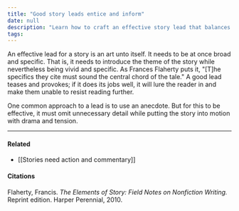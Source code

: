 ```yaml
---
title: "Good story leads entice and inform"
date: null
description: "Learn how to craft an effective story lead that balances broad themes with vivid specifics to engage readers and build tension, using anecdotes and strong storytelling techniques."
tags:
---
```


An effective lead for a story is an art unto itself. It needs to be at once broad and specific. That is, it needs to introduce the theme of the story while nevertheless being vivid and specific. As Frances Flaherty puts it, "[T]he specifics they cite must sound the central chord of the tale." A good lead teases and provokes; if it does its jobs well, it will lure the reader in and make them unable to resist reading further.

One common approach to a lead is to use an anecdote. But for this to be effective, it must omit unnecessary detail while putting the story into motion with drama and tension.

---

#### Related

- [[Stories need action and commentary]]

#### Citations

Flaherty, Francis. _The Elements of Story: Field Notes on Nonfiction Writing._ Reprint edition. Harper Perennial, 2010.
